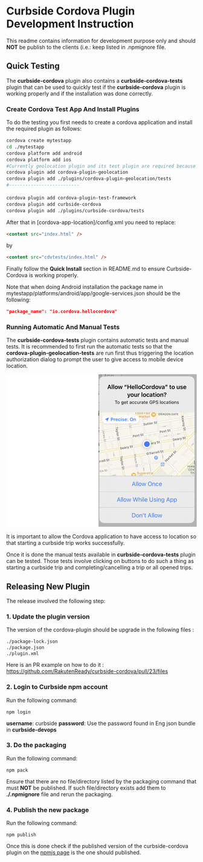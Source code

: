 # Curbside Cordova Plugin Development Instruction

This readme contains information for development purpose only and should **NOT** be publish to the clients (i.e.: keep listed in .npmignore file. 

## Quick Testing

The **curbside-cordova** plugin also contains a **curbside-cordova-tests** plugin that can be used to quickly test if the **curbside-cordova** plugin is working properly and if the installation was done correctly. 

### Create Cordova Test App And Install Plugins

To do the testing you first needs to create a cordova application and install the required plugin as follows: 

```bash
cordova create mytestapp
cd ./mytestapp
cordova platform add android
cordova platform add ios
#Currently geolocation plugin and its test plugin are required because curbside-cordova plugin is not able to display the location authorization dialog (known issue).
cordova plugin add cordova-plugin-geolocation
cordova plugin add ./plugins/cordova-plugin-geolocation/tests
#--------------------------

cordova plugin add cordova-plugin-test-framework
cordova plugin add curbside-cordova
cordova plugin add ./plugins/curbside-cordova/tests
```

After that in [cordova-app-location]/config.xml you need to replace:

```html
<content src="index.html" />
```
by

```html
<content src="cdvtests/index.html" />
```

Finally follow the **Quick Install** section in README.md to ensure Curbside-Cordova is working properly. 

Note that when doing Android installation the package name in  mytestapp/platforms/android/app/google-services.json should be the following: 

```json
"package_name": "io.cordova.hellocordova"
```

### Running Automatic And Manual Tests

The **curbside-cordova-tests** plugin contains automatic tests and manual tests. It is recommended to first run the automatic tests so that the **cordova-plugin-geolocation-tests** are run first thus triggering the location authorization dialog to prompt the user to give access to mobile device location. 

![Image of iOS Location Authorization Dialog](./Location_Authorization_Dialog.png)

It is important to allow the Cordova application to have access to location so that starting a curbside trip works successfully. 

Once it is done the manual tests available in **curbside-cordova-tests** plugin can be tested. Those tests involve clicking on buttons to do such a thing as starting a curbside trip and completing/cancelling a trip or all opened trips.

## Releasing New Plugin

The release involved the following step: 

### 1. Update the plugin version

The version of the cordova-plugin should be upgrade in the following files : 

```
./package-lock.json
./package.json
./plugin.xml
```
Here is an PR example on how to do it : https://github.com/RakutenReady/curbside-cordova/pull/23/files


### 2. Login to Curbside npm account

Run the following command: 

```
npm login
```

**username**: curbside
**password**: Use the password found in Eng json bundle in **curbside-devops**


### 3. Do the packaging

Run the following command: 

```
npm pack
```
Ensure that there are no file/directory listed by the packaging command that must **NOT** be published. If such file/directory exists add them to **./.npmignore** file and rerun the packaging.

### 4. Publish the new package

Run the following command: 

```
npm publish
```

Once this is done check if the published version of the curbside-cordova plugin on the [npmjs page](https://www.npmjs.com/search?q=curbside
) is the one should published.


